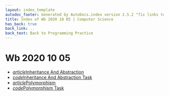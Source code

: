 ```yaml
---
layout: index_template
autodoc_footer: Generated by AutoDocs.index version 2.5.2 "fix links to documents" ⓒ Starwort, 2020
title: Index of Wb 2020 10 05 | Computer Science
has_back: true
back_link: ..
back_text: Back to Programming Practice
---
```


# **Wb 2020 10 05**

- <a href='./inheritance_and_abstraction.html'><i title='MD file' class="material-icons">article</i>Inheritance And Abstraction</a>
- <a href='./inheritance_and_abstraction_task.py'><i title='PY file' class="material-icons">code</i>Inheritance And Abstraction Task</a>
- <a href='./polymorphism.html'><i title='MD file' class="material-icons">article</i>Polymorphism</a>
- <a href='./polymorphism_task.py'><i title='PY file' class="material-icons">code</i>Polymorphism Task</a>
